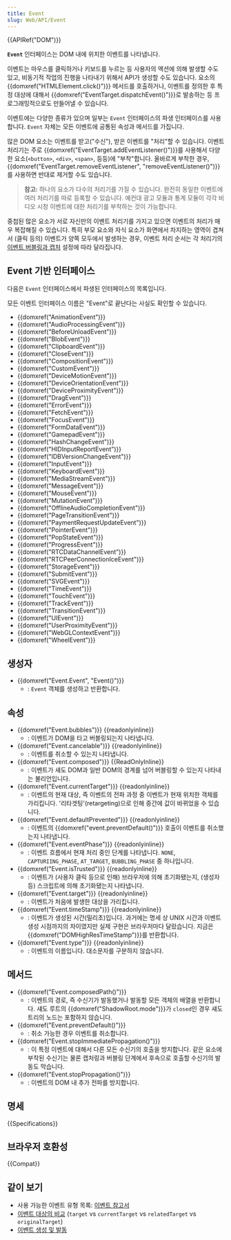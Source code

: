 ```yaml
---
title: Event
slug: Web/API/Event
---
```


{{APIRef("DOM")}}

**`Event`** 인터페이스는 DOM 내에 위치한 이벤트를 나타냅니다.

이벤트는 마우스를 클릭하거나 키보드를 누르는 등 사용자의 액션에 의해 발생할 수도 있고, 비동기적 작업의 진행을 나타내기 위해서 API가 생성할 수도 있습니다. 요소의 {{domxref("HTMLElement.click()")}} 메서드를 호출하거나, 이벤트를 정의한 후 특정 대상에 대해서 {{domxref("EventTarget.dispatchEvent()")}}로 발송하는 등 프로그래밍적으로도 만들어낼 수 있습니다.

이벤트에는 다양한 종류가 있으며 일부는 `Event` 인터페이스의 파생 인터페이스를 사용합니다. `Event` 자체는 모든 이벤트에 공통된 속성과 메서드를 가집니다.

많은 DOM 요소는 이벤트를 받고("수신"), 받은 이벤트를 "처리"할 수 있습니다. 이벤트 처리기는 주로 {{domxref("EventTarget.addEventListener()")}}를 사용해서 다양한 요소(`<button>`, `<div>`, `<span>`, 등등)에 "부착"합니다. 올바르게 부착한 경우, {{domxref("EventTarget.removeEventListener", "removeEventListener()")}}를 사용하면 반대로 제거할 수도 있습니다.

> **참고:** 하나의 요소가 다수의 처리기를 가질 수 있습니다. 완전히 동일한 이벤트에 여러 처리기를 따로 등록할 수 있습니다. 예컨대 광고 모듈과 통계 모듈이 각각 비디오 시청 이벤트에 대한 처리기를 부착하는 것이 가능합니다.

중첩된 많은 요소가 서로 자신만의 이벤트 처리기를 가지고 있으면 이벤트의 처리가 매우 복잡해질 수 있습니다. 특히 부모 요소와 자식 요소가 화면에서 차지하는 영역이 겹쳐서 (클릭 등의) 이벤트가 양쪽 모두에서 발생하는 경우, 이벤트 처리 순서는 각 처리기의 [이벤트 버블링과 캡처](/ko/docs/Learn/JavaScript/Building_blocks/Events#Event_bubbling_and_capture) 설정에 따라 달라집니다.

## Event 기반 인터페이스

다음은 `Event` 인터페이스에서 파생된 인터페이스의 목록입니다.

모든 이벤트 인터페이스 이름은 "Event"로 끝난다는 사실도 확인할 수 있습니다.

- {{domxref("AnimationEvent")}}
- {{domxref("AudioProcessingEvent")}}
- {{domxref("BeforeUnloadEvent")}}
- {{domxref("BlobEvent")}}
- {{domxref("ClipboardEvent")}}
- {{domxref("CloseEvent")}}
- {{domxref("CompositionEvent")}}
- {{domxref("CustomEvent")}}
- {{domxref("DeviceMotionEvent")}}
- {{domxref("DeviceOrientationEvent")}}
- {{domxref("DeviceProximityEvent")}}
- {{domxref("DragEvent")}}
- {{domxref("ErrorEvent")}}
- {{domxref("FetchEvent")}}
- {{domxref("FocusEvent")}}
- {{domxref("FormDataEvent")}}
- {{domxref("GamepadEvent")}}
- {{domxref("HashChangeEvent")}}
- {{domxref("HIDInputReportEvent")}}
- {{domxref("IDBVersionChangeEvent")}}
- {{domxref("InputEvent")}}
- {{domxref("KeyboardEvent")}}
- {{domxref("MediaStreamEvent")}}
- {{domxref("MessageEvent")}}
- {{domxref("MouseEvent")}}
- {{domxref("MutationEvent")}}
- {{domxref("OfflineAudioCompletionEvent")}}
- {{domxref("PageTransitionEvent")}}
- {{domxref("PaymentRequestUpdateEvent")}}
- {{domxref("PointerEvent")}}
- {{domxref("PopStateEvent")}}
- {{domxref("ProgressEvent")}}
- {{domxref("RTCDataChannelEvent")}}
- {{domxref("RTCPeerConnectionIceEvent")}}
- {{domxref("StorageEvent")}}
- {{domxref("SubmitEvent")}}
- {{domxref("SVGEvent")}}
- {{domxref("TimeEvent")}}
- {{domxref("TouchEvent")}}
- {{domxref("TrackEvent")}}
- {{domxref("TransitionEvent")}}
- {{domxref("UIEvent")}}
- {{domxref("UserProximityEvent")}}
- {{domxref("WebGLContextEvent")}}
- {{domxref("WheelEvent")}}

## 생성자

- {{domxref("Event.Event", "Event()")}}
  - : `Event` 객체를 생성하고 반환합니다.

## 속성

- {{domxref("Event.bubbles")}} {{readonlyinline}}
  - : 이벤트가 DOM을 타고 버블링되는지 나타냅니다.
- {{domxref("Event.cancelable")}} {{readonlyinline}}
  - : 이벤트를 취소할 수 있는지 나타냅니다.
- {{domxref("Event.composed")}} {{ReadOnlyInline}}
  - : 이벤트가 섀도 DOM과 일반 DOM의 경계를 넘어 버블링할 수 있는지 나타내는 불리언입니다.
- {{domxref("Event.currentTarget")}} {{readonlyinline}}
  - : 이벤트의 현재 대상, 즉 이벤트의 전파 과정 중 이벤트가 현재 위치한 객체를 가리킵니다. '리타겟팅'(retargeting)으로 인해 중간에 값이 바뀌었을 수 있습니다.
- {{domxref("Event.defaultPrevented")}} {{readonlyinline}}
  - : 이벤트의 {{domxref("event.preventDefault()")}} 호출이 이벤트를 취소했는지 나타냅니다.
- {{domxref("Event.eventPhase")}} {{readonlyinline}}
  - : 이벤트 흐름에서 현재 처리 중인 단계를 나타냅니다. `NONE`, `CAPTURIING_PHASE`, `AT_TARGET`, `BUBBLING_PHASE` 중 하나입니다.
- {{domxref("Event.isTrusted")}} {{readonlyinline}}
  - : 이벤트가 (사용자 클릭 등으로 인해) 브라우저에 의해 초기화됐는지, (생성자 등) 스크립트에 의해 초기화됐는지 나타냅니다.
- {{domxref("Event.target")}} {{readonlyinline}}
  - : 이벤트가 처음에 발생한 대상을 가리킵니다.
- {{domxref("Event.timeStamp")}} {{readonlyinline}}
  - : 이벤트가 생성된 시간(밀리초)입니다. 과거에는 명세 상 UNIX 시간과 이벤트 생성 시점까지의 차이였지만 실제 구현은 브라우저마다 달랐습니다. 지금은 {{domxref("DOMHighResTimeStamp")}}를 반환합니다.
- {{domxref("Event.type")}} {{readonlyinline}}
  - : 이벤트의 이름입니다. 대소문자를 구분하지 않습니다.

## 메서드

- {{domxref("Event.composedPath()")}}
  - : 이벤트의 경로, 즉 수신기가 발동했거나 발동할 모든 객체의 배열을 반환합니다. 섀도 루트의 {{domxref("ShadowRoot.mode")}}가 `closed`인 경우 섀도 트리의 노드는 포함하지 않습니다.
- {{domxref("Event.preventDefault()")}}
  - : 취소 가능한 경우 이벤트를 취소합니다.
- {{domxref("Event.stopImmediatePropagation()")}}
  - : 이 특정 이벤트에 대해서 다른 모든 수신기의 호출을 방지합니다. 같은 요소에 부착된 수신기는 물론 캡처링과 버블링 단계에서 후속으로 호출할 수신기의 발동도 막습니다.
- {{domxref("Event.stopPropagation()")}}
  - : 이벤트의 DOM 내 추가 전파를 방지합니다.

## 명세

{{Specifications}}

## 브라우저 호환성

{{Compat}}

## 같이 보기

- 사용 가능한 이벤트 유형 목록: [이벤트 참고서](/ko/docs/Web/Events)
- [이벤트 대상의 비교](/ko/docs/Web/API/Event/Comparison_of_Event_Targets) (`target` vs `currentTarget` vs `relatedTarget` vs `originalTarget`)
- [이벤트 생성 및 발동](/ko/docs/Web/Events/Creating_and_triggering_events)
